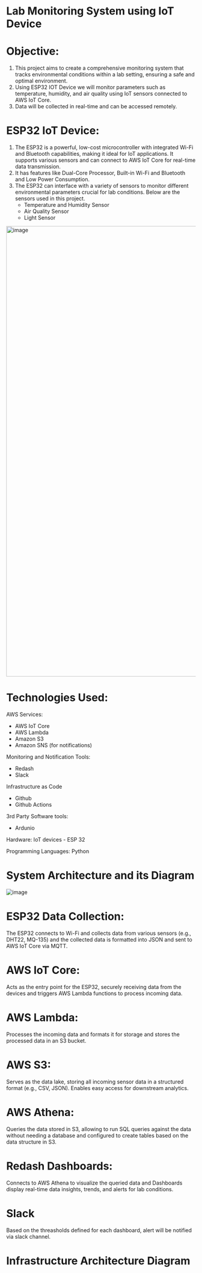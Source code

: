 # Lab Monitoring System using IoT Device

# Objective:

1. This project aims to create a comprehensive monitoring system that tracks environmental conditions within a lab setting, ensuring a safe and optimal environment.
2. Using ESP32 IOT Device we will monitor parameters such as temperature, humidity, and air quality using IoT sensors connected to AWS IoT Core.
3. Data will be collected in real-time and can be accessed remotely.

# ESP32 IoT Device:

1. The ESP32 is a powerful, low-cost microcontroller with integrated Wi-Fi and Bluetooth capabilities, making it ideal for IoT applications. It supports various sensors and can connect to AWS IoT Core for real-time data transmission.
2. It has features like Dual-Core Processor, Built-in Wi-Fi and Bluetooth and Low Power Consumption.
3. The ESP32 can interface with a variety of sensors to monitor different environmental parameters crucial for lab conditions. Below are the sensors used in this project.
   - Temperature and Humidity Sensor
   - Air Quality Sensor
   - Light Sensor
<img width="1198" alt="image" src="https://github.com/user-attachments/assets/757c45cf-55ca-42c8-a566-4f67c5644d65">
   

# Technologies Used:

AWS Services:
* AWS IoT Core
* AWS Lambda
* Amazon S3
* Amazon SNS (for notifications)
  
Monitoring and Notification Tools:
* Redash
* Slack
  
Infrastructure as Code
* Github
* Github Actions
  
3rd Party Software tools:
* Ardunio

Hardware: 
IoT devices - ESP 32

Programming Languages: 
Python

# System Architecture and its Diagram
![image](https://github.com/user-attachments/assets/d6fc2c6b-a178-4ac9-b87f-9684bf6ec8b2)


# ESP32 Data Collection:

  The ESP32 connects to Wi-Fi and collects data from various sensors (e.g., DHT22, MQ-135) and the collected data is formatted into JSON and sent to AWS IoT Core via MQTT.

# AWS IoT Core:

  Acts as the entry point for the ESP32, securely receiving data from the devices and triggers AWS Lambda functions to process incoming data.

# AWS Lambda:
  Processes the incoming data and formats it for storage and stores the processed data in an S3 bucket.

# AWS S3:

  Serves as the data lake, storing all incoming sensor data in a structured format (e.g., CSV, JSON). Enables easy access for downstream analytics.

# AWS Athena:

  Queries the data stored in S3, allowing  to run SQL queries against the data without needing a database and configured to create tables based on the data structure in S3.

# Redash Dashboards:

  Connects to AWS Athena to visualize the queried data and Dashboards display real-time data insights, trends, and alerts for lab conditions.

# Slack

  Based on the threasholds defined for each dashboard, alert will be notified via slack channel.
   
# Infrastructure Architecture Diagram



